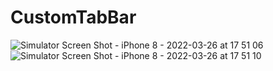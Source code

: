 # CustomTabBar

![Simulator Screen Shot - iPhone 8 - 2022-03-26 at 17 51 06](https://user-images.githubusercontent.com/102160659/160247273-b8e336c0-0fc2-4293-8d01-a6af3cf0c00b.png)                           ![Simulator Screen Shot - iPhone 8 - 2022-03-26 at 17 51 10](https://user-images.githubusercontent.com/102160659/160247274-34514134-7acb-47e1-b7f6-b9ba0801d3b2.png)
